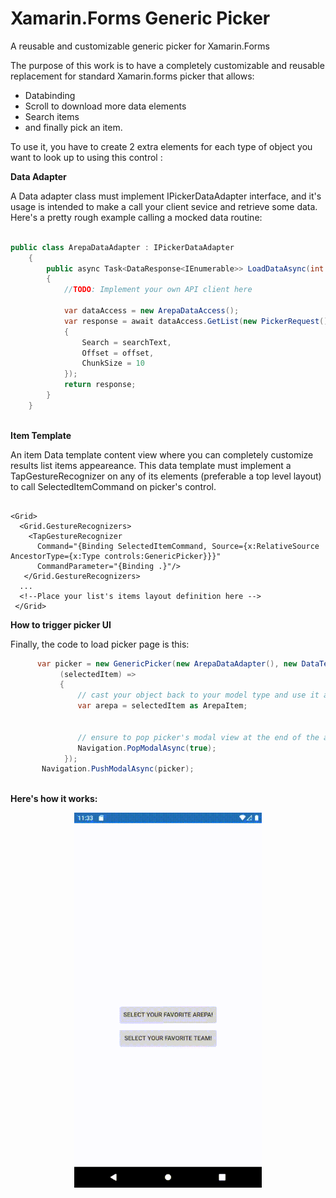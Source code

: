 # Xamarin.Forms Generic Picker
A reusable and customizable generic picker for Xamarin.Forms

The purpose of this work is to have a completely customizable and reusable replacement for standard Xamarin.forms picker that allows:

- Databinding
- Scroll to download more data elements
- Search items 
- and finally pick an item.

To use it, you have to create 2 extra elements for each type of object you want to look up to using this control :

**Data Adapter**

A Data adapter class must implement IPickerDataAdapter interface, and it's usage is intended to make a call your client sevice and retrieve some data. Here's a pretty rough example calling a mocked data routine:

```c#

public class ArepaDataAdapter : IPickerDataAdapter
    {
        public async Task<DataResponse<IEnumerable>> LoadDataAsync(int offset, string searchText)
        {
            //TODO: Implement your own API client here

            var dataAccess = new ArepaDataAccess();
            var response = await dataAccess.GetList(new PickerRequest()
            {
                Search = searchText,
                Offset = offset,
                ChunkSize = 10
            });
            return response;
        }
    }
    
```

**Item Template**

An item Data template content view where you can completely customize results list items appeareance. This data template must implement a TapGestureRecognizer on any of its elements (preferable a top level layout) to call SelectedItemCommand on picker's control.

```xaml

<Grid>
  <Grid.GestureRecognizers>
    <TapGestureRecognizer 
      Command="{Binding SelectedItemCommand, Source={x:RelativeSource AncestorType={x:Type controls:GenericPicker}}}"
      CommandParameter="{Binding .}"/>
   </Grid.GestureRecognizers> 
  ...
  <!--Place your list's items layout definition here -->
 </Grid>

```


**How to trigger picker UI** 

Finally, the code to load picker page is this:

```c#
      var picker = new GenericPicker(new ArepaDataAdapter(), new DataTemplate( typeof(ArepaTemplateView)),
           (selectedItem) =>
           {
               // cast your object back to your model type and use it as you want
               var arepa = selectedItem as ArepaItem;
               
               
               // ensure to pop picker's modal view at the end of the action
               Navigation.PopModalAsync(true);
            });
       Navigation.PushModalAsync(picker);
       
```

**Here's how it works:**
<p align="center">
    <img src="https://github.com/jpmirfcb/GenericPicker/raw/master/picker.gif" width="300">
</p>
